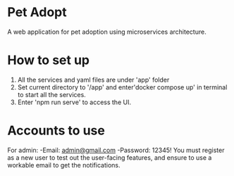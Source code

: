 # Pet Adopt
A web application for pet adoption using microservices architecture.

# How to set up
1. All the services and yaml files are under 'app' folder
2. Set current directory to '/app' and enter'docker compose up' in terminal to start all the services.
3. Enter 'npm run serve' to access the UI.

# Accounts to use
For admin:
  -Email: admin@gmail.com
  -Password: 12345!
You must register as a new user to test out the user-facing features, and ensure to use a workable email to get the notifications.
